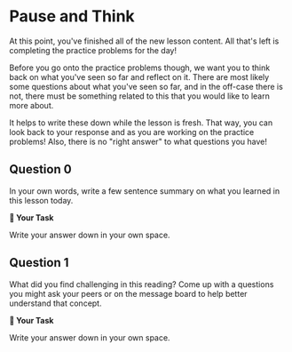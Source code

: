 # <i class="far fa-pause-circle"></i> Pause and Think

At this point, you've finished all of the new lesson content. All that's left is completing the practice problems for the day!

Before you go onto the practice problems though, we want you to think back on what you've seen so far and reflect on it. There are most likely some questions about what you've seen so far, and in the off-case there is not, there must be something related to this that you would like to learn more about.

It helps to write these down while the lesson is fresh. That way, you can look back to your response and as you are working on the practice problems! Also, there is no "right answer" to what questions you have!

## Question 0

In your own words, write a few sentence summary on what you learned in this lesson today.



**📝 Your Task**

Write your answer down in your own space.

## Question 1

What did you find challenging in this reading? Come up with a questions you might ask your peers or on the message board to help better understand that concept.



**📝 Your Task**

Write your answer down in your own space.

